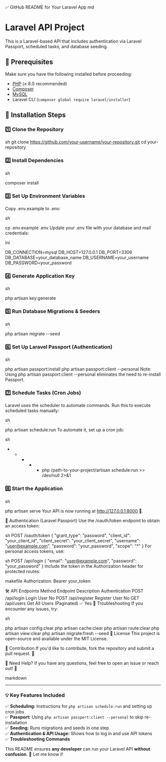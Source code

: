 ✅ GitHub README for Your Laravel App
md

# Laravel API Project

This is a Laravel-based API that includes authentication via Laravel Passport, scheduled tasks, and database seeding.

## 📌 Prerequisites

Make sure you have the following installed before proceeding:

- [PHP](https://www.php.net/downloads.php) (≥ 8.0 recommended)
- [Composer](https://getcomposer.org/download/)
- [MySQL](https://dev.mysql.com/downloads/)
- Laravel CLI (`composer global require laravel/installer`)

## 🚀 Installation Steps

### 1️⃣ **Clone the Repository**
sh
git clone https://github.com/your-username/your-repository.git
cd your-repository

### 2️⃣ Install Dependencies
sh

composer install

### 3️⃣ Set Up Environment Variables
Copy .env.example to .env:

sh

cp .env.example .env
Update your .env file with your database and mail credentials:

ini

DB_CONNECTION=mysql
DB_HOST=127.0.0.1
DB_PORT=3306
DB_DATABASE=your_database_name
DB_USERNAME=your_username
DB_PASSWORD=your_password

### 4️⃣ Generate Application Key
sh

php artisan key:generate

### 5️⃣ Run Database Migrations & Seeders
sh

php artisan migrate --seed

### 6️⃣ Set Up Laravel Passport (Authentication)
sh

php artisan passport:install
php artisan passport:client --personal
Note: Using php artisan passport:client --personal eliminates the need to re-install Passport.

### 7️⃣ Schedule Tasks (Cron Jobs)
Laravel uses the scheduler to automate commands. Run this to execute scheduled tasks manually:

sh

php artisan schedule:run
To automate it, set up a cron job:

sh

* * * * * php /path-to-your-project/artisan schedule:run >> /dev/null 2>&1

### 8️⃣ Start the Application
sh

php artisan serve
Your API is now running at http://127.0.0.1:8000 🚀.

🔑 Authentication (Laravel Passport)
Use the /oauth/token endpoint to obtain an access token:

sh
POST /oauth/token
{
    "grant_type": "password",
    "client_id": "your_client_id",
    "client_secret": "your_client_secret",
    "username": "user@example.com",
    "password": "your_password",
    "scope": "*"
}
For personal access tokens, use:

sh
POST /api/login
{
    "email": "user@example.com",
    "password": "your_password"
}
Include the token in the Authorization header for protected routes:

makefile
Authorization: Bearer your_token

🛠 API Endpoints
Method	Endpoint	Description	Authentication
POST	/api/login	Login User	No
POST	/api/register	Register User	No
GET	/api/users	Get All Users (Paginated)	✅ Yes
🔧 Troubleshooting
If you encounter any issues, try:

sh

php artisan config:clear
php artisan cache:clear
php artisan route:clear
php artisan view:clear
php artisan migrate:fresh --seed
📜 License
This project is open-source and available under the MIT License.

🎯 Contribution
If you'd like to contribute, fork the repository and submit a pull request. 🙌

📩 Need Help?
If you have any questions, feel free to open an issue or reach out! 🚀

markdown


---

### **💡 Key Features Included**
✅ **Scheduling:** Instructions for `php artisan schedule:run` and setting up cron jobs  
✅ **Passport:** Using `php artisan passport:client --personal` to skip re-installation  
✅ **Seeding:** Runs migrations and seeds in one step  
✅ **Authentication & API Usage:** Shows how to log in and use API tokens  
✅ **Troubleshooting Commands**  

This README ensures **any developer** can run your Laravel API **without confusion**. 🚀 Let me know if
